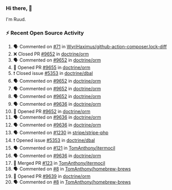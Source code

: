 ### Hi there, 👋

I'm Ruud.
 
### :zap: Recent Open Source Activity

<!--START_SECTION:activity-->
1. 🗣 Commented on [#71](https://github.com/WyriHaximus/github-action-composer.lock-diff/issues/71) in [WyriHaximus/github-action-composer.lock-diff](https://github.com/WyriHaximus/github-action-composer.lock-diff)
2. ❌ Closed PR [#9652](https://github.com/doctrine/orm/pull/9652) in [doctrine/orm](https://github.com/doctrine/orm)
3. 🗣 Commented on [#9652](https://github.com/doctrine/orm/issues/9652) in [doctrine/orm](https://github.com/doctrine/orm)
4. 💪 Opened PR [#9655](https://github.com/doctrine/orm/pull/9655) in [doctrine/orm](https://github.com/doctrine/orm)
5. ❗️ Closed issue [#5353](https://github.com/doctrine/dbal/issues/5353) in [doctrine/dbal](https://github.com/doctrine/dbal)
6. 🗣 Commented on [#9652](https://github.com/doctrine/orm/issues/9652) in [doctrine/orm](https://github.com/doctrine/orm)
7. 🗣 Commented on [#9652](https://github.com/doctrine/orm/issues/9652) in [doctrine/orm](https://github.com/doctrine/orm)
8. 🗣 Commented on [#9652](https://github.com/doctrine/orm/issues/9652) in [doctrine/orm](https://github.com/doctrine/orm)
9. 🗣 Commented on [#9636](https://github.com/doctrine/orm/issues/9636) in [doctrine/orm](https://github.com/doctrine/orm)
10. 💪 Opened PR [#9652](https://github.com/doctrine/orm/pull/9652) in [doctrine/orm](https://github.com/doctrine/orm)
11. 🗣 Commented on [#9636](https://github.com/doctrine/orm/issues/9636) in [doctrine/orm](https://github.com/doctrine/orm)
12. 🗣 Commented on [#9636](https://github.com/doctrine/orm/issues/9636) in [doctrine/orm](https://github.com/doctrine/orm)
13. 🗣 Commented on [#1230](https://github.com/stripe/stripe-php/issues/1230) in [stripe/stripe-php](https://github.com/stripe/stripe-php)
14. ❗️ Opened issue [#5353](https://github.com/doctrine/dbal/issues/5353) in [doctrine/dbal](https://github.com/doctrine/dbal)
15. 🗣 Commented on [#121](https://github.com/TomAnthony/itermocil/issues/121) in [TomAnthony/itermocil](https://github.com/TomAnthony/itermocil)
16. 🗣 Commented on [#9636](https://github.com/doctrine/orm/issues/9636) in [doctrine/orm](https://github.com/doctrine/orm)
17. 🎉 Merged PR [#123](https://github.com/TomAnthony/itermocil/pull/123) in [TomAnthony/itermocil](https://github.com/TomAnthony/itermocil)
18. 🗣 Commented on [#8](https://github.com/TomAnthony/homebrew-brews/issues/8) in [TomAnthony/homebrew-brews](https://github.com/TomAnthony/homebrew-brews)
19. 💪 Opened PR [#9639](https://github.com/doctrine/orm/pull/9639) in [doctrine/orm](https://github.com/doctrine/orm)
20. 🗣 Commented on [#8](https://github.com/TomAnthony/homebrew-brews/issues/8) in [TomAnthony/homebrew-brews](https://github.com/TomAnthony/homebrew-brews)
<!--END_SECTION:activity-->
